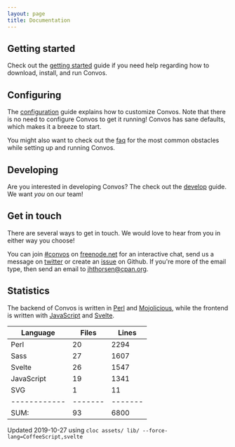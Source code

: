 ```yaml
---
layout: page
title: Documentation
---
```


## Getting started

Check out the [getting started](/doc/getting-started.html) guide if you need
help regarding how to download, install, and run Convos.

## Configuring

The [configuration](/doc/config.html) guide explains how to customize Convos.
Note that there is no need to configure Convos to get it running! Convos has
sane defaults, which makes it a breeze to start.

You might also want to check out the [faq](/doc/faq.html) for the most common
obstacles while setting up and running Convos.

## Developing

Are you interested in developing Convos? The check out the
[develop](/doc/develop.html) guide. We want _you_ on our team!

## Get in touch

There are several ways to get in touch. We would love to hear from you in
either way you choose!

You can join [#convos](irc://chat.freenode.net:6697/#convos) on
[freenode.net](http://freenode.net/) for an interactive chat, send us a
message on [twitter](https://twitter.com/convosby) or create an
[issue](https://github.com/Nordaaker/convos/issues) on Github. If you're more
of the email type, then send an email to
<a href="mailto:jhthorsen@cpan.org">jhthorsen@cpan.org</a>.

## Statistics

The backend of Convos is written in [Perl](https://www.perl.org/) and
[Mojolicious](http://mojolicious.org/), while the frontend is written
with [JavaScript](https://developer.mozilla.org/en-US/docs/Web/JavaScript)
and [Svelte](https://svelte.dev/).

| Language   | Files | Lines |
|------------|-------|-------|
| Perl       |    20 |  2294 |
| Sass       |    27 |  1607 |
| Svelte     |    26 |  1547 |
| JavaScript |    19 |  1341 |
| SVG        |     1 |    11 |
|------------|-------|-------|
| SUM:       |    93 |  6800 |

Updated 2019-10-27 using `cloc assets/ lib/ --force-lang=CoffeeScript,svelte`
